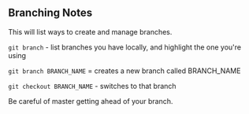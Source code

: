 ## Branching Notes

This will list ways to create and manage branches.

`git branch` - list branches you have locally, and highlight the one you're using

`git branch BRANCH_NAME` = creates a new branch called BRANCH_NAME

`git checkout BRANCH_NAME` - switches to that branch

Be careful of master getting ahead of your branch.
